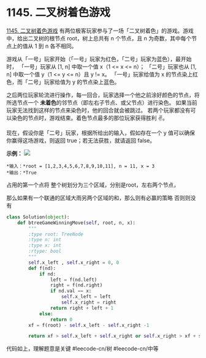 # 1145. 二叉树着色游戏
  [1145. 二叉树着色游戏](https://leetcode-cn.com/problems/binary-tree-coloring-game/) 
有两位极客玩家参与了一场「二叉树着色」的游戏。游戏中，给出二叉树的根节点 root，树上总共有 n 个节点，且 n 为奇数，其中每个节点上的值从 1 到 n 各不相同。
 
游戏从「一号」玩家开始（「一号」玩家为红色，「二号」玩家为蓝色），最开始时，
「一号」玩家从 [1, n] 中取一个值 x（1 <= x <= n）；
「二号」玩家也从 [1, n] 中取一个值 y（1 <= y <= n）且 y != x。
「一号」玩家给值为 x 的节点染上红色，而「二号」玩家给值为 y 的节点染上蓝色。
 
之后两位玩家轮流进行操作，每一回合，玩家选择一个他之前涂好颜色的节点，将所选节点一个 **未着色**的邻节点（即左右子节点、或父节点）进行染色。
如果当前玩家无法找到这样的节点来染色时，他的回合就会被跳过。
若两个玩家都没有可以染色的节点时，游戏结束。着色节点最多的那位玩家获得胜利 ✌️。
 
现在，假设你是「二号」玩家，根据所给出的输入，假如存在一个 y 值可以确保你赢得这场游戏，则返回 true；若无法获胜，就请返回 false。
 
**示例：**
**![](1145.%20%E4%BA%8C%E5%8F%89%E6%A0%91%E7%9D%80%E8%89%B2%E6%B8%B8%E6%88%8F/1480-binary-tree-coloring-game.png)**
```
*输入：*root = [1,2,3,4,5,6,7,8,9,10,11], n = 11, x = 3
*输出：*True
```

占用的第一个点将 整个树划分为三个区域，分别是root，左右两个节点，

那么如果有一个联通的区域大雨另两个区域的和，那么则有必赢的策略 否则则没有

```python
class Solution(object):
    def btreeGameWinningMove(self, root, n, x):
        """
        :type root: TreeNode
        :type n: int
        :type x: int
        :rtype: bool
        """
        self.x_left , self.x_right = 0, 0
        def f(nd):
            if nd:
                left = f(nd.left)
                right = f(nd.right)
                if nd.val == x:
                    self.x_left = left
                    self.x_right = right
                return right + left + 1
            else:
                return 0
        xf = f(root) - self.x_left - self.x_right -1

        return xf > self.x_left + self.x_right or self.x_right > xf + self.x_left or self.x_left > xf + self.x_right
```
代码如上，理解题意是关键
#leecode-cn/树 #leecode-cn/中等